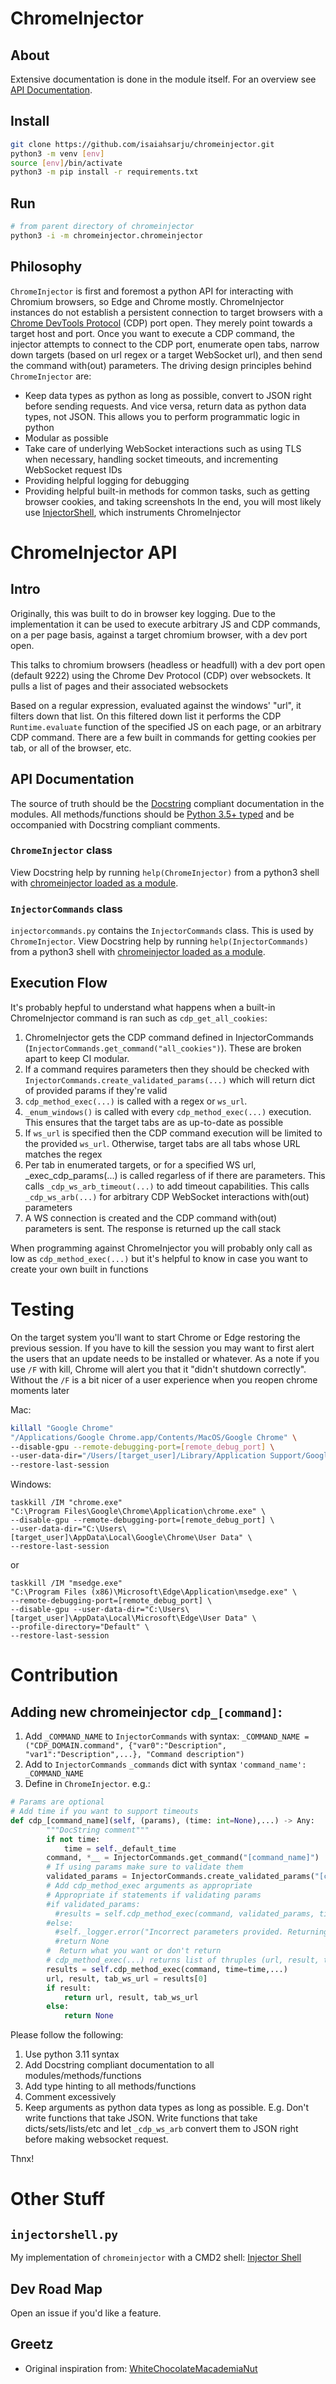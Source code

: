 # ChromeInjector
## About
Extensive documentation is done in the module itself. For an overview see [API Documentation](#api-documentation).

## Install
```bash
git clone https://github.com/isaiahsarju/chromeinjector.git
python3 -m venv [env]
source [env]/bin/activate
python3 -m pip install -r requirements.txt
```
## Run
```bash
# from parent directory of chromeinjector
python3 -i -m chromeinjector.chromeinjector
```

## Philosophy
`ChromeInjector` is first and foremost a python API for interacting with Chromium browsers, so Edge and Chrome mostly. ChromeInjector instances do not establish a persistent connection to target browsers with a [Chrome DevTools Protocol](https://chromedevtools.github.io/devtools-protocol/) (CDP) port open. They merely point towards a target host and port. Once you want to execute a CDP command, the injector attempts to connect to the CDP port, enumerate open tabs, narrow down targets (based on url regex or a target WebSocket url), and then send the command with(out) parameters. The driving design principles behind `ChromeInjector` are:

- Keep data types as python as long as possible, convert to JSON right before sending requests. And vice versa, return data as python data types, not JSON. This allows you to perform programmatic logic in python
- Modular as possible
- Take care of underlying WebSocket interactions such as using TLS when necessary, handling socket timeouts, and incrementing WebSocket request IDs
- Providing helpful logging for debugging
- Providing helpful built-in methods for common tasks, such as getting browser cookies, and taking screenshots
In the end, you will most likely use [InjectorShell](https://github.com/isaiahsarju/injectorshell), which instruments ChromeInjector

# ChromeInjector API
## Intro
Originally, this was built to do in browser key logging. Due to the implementation it can be used to execute arbitrary JS and CDP commands, on a per page basis, against a target chromium browser, with a dev port open.

This talks to chromium browsers (headless or headfull) with a dev port open (default 9222) using the Chrome Dev Protocol (CDP) over websockets. It pulls a list of pages and their associated websockets

Based on a regular expression, evaluated against the windows' "url", it filters down that list. On this filtered down list it performs the CDP `Runtime.evaluate` function of the specified JS on each page, or an arbitrary CDP command. There are a few built in commands for getting cookies per tab, or all of the browser, etc.

## API Documentation
The source of truth should be the [Docstring](https://peps.python.org/pep-0257/) compliant documentation in the modules. All methods/functions should be [Python 3.5+ typed](https://docs.python.org/3/library/typing.html) and be occompanied with Docstring compliant comments.

### `ChromeInjector` class

View Docstring help by running `help(ChromeInjector)` from a python3 shell with [chromeinjector loaded as a module](#run).


### `InjectorCommands` class
`injectorcommands.py` contains the `InjectorCommands` class. This is used by `ChromeInjector`.
View Docstring help by running `help(InjectorCommands)` from a python3 shell with [chromeinjector loaded as a module](#run).

## Execution Flow
It's probably hepful to understand what happens when a built-in ChromeInjector command is ran such as `cdp_get_all_cookies`:

1. ChromeInjector gets the CDP command defined in InjectorCommands (`InjectorCommands.get_command("all_cookies")`). These are broken apart to keep CI modular.
1. If a command requires parameters then they should be checked with `InjectorCommands.create_validated_params(...)` which will return dict of provided params if they're valid
1. `cdp_method_exec(...)` is called with a regex or `ws_url`.
1. `_enum_windows()` is called with every `cdp_method_exec(...)` execution. This ensures that the target tabs are as up-to-date as possible
1. If `ws_url` is specified then the CDP command execution will be limited to the provided `ws_url`. Otherwise, target tabs are all tabs whose URL matches the regex
1. Per tab in enumerated targets, or for a specified WS url, _exec_cdp_params(...) is called regarless of if there are parameters. This calls `_cdp_ws_arb_timeout(...)` to add timeout capabilities. This calls `_cdp_ws_arb(...)` for arbitrary CDP WebSocket interactions with(out) parameters
1. A WS connection is created and the CDP command with(out) parameters is sent. The response is returned up the call stack

When programming against ChromeInjector you will probably only call as low as `cdp_method_exec(...)` but it's helpful to know in case you want to create your own built in functions

# Testing
On the target system you'll want to start Chrome or Edge restoring the previous session.
If you have to kill the session you may want to first alert the users that an update needs to be installed or whatever. As a note if you use `/F` with kill, Chrome will alert you that it "didn't shutdown correctly". Without the `/F` is a bit nicer of a user experience when you reopen chrome moments later

Mac:
```bash
killall "Google Chrome"
"/Applications/Google Chrome.app/Contents/MacOS/Google Chrome" \
--disable-gpu --remote-debugging-port=[remote_debug_port] \
--user-data-dir="/Users/[target_user]/Library/Application Support/Google/Chrome/" \
--restore-last-session
```

Windows:
```winbatch
taskkill /IM "chrome.exe"
"C:\Program Files\Google\Chrome\Application\chrome.exe" \
--disable-gpu --remote-debugging-port=[remote_debug_port] \
--user-data-dir="C:\Users\[target_user]\AppData\Local\Google\Chrome\User Data" \
--restore-last-session
```

or

```winbatch
taskkill /IM "msedge.exe"
"C:\Program Files (x86)\Microsoft\Edge\Application\msedge.exe" \
--remote-debugging-port=[remote_debug_port] \
--disable-gpu --user-data-dir="C:\Users\[target_user]\AppData\Local\Microsoft\Edge\User Data" \
--profile-directory="Default" \
--restore-last-session
```

# Contribution
## Adding new chromeinjector `cdp_[command]`:

1. Add `_COMMAND_NAME` to `InjectorCommands` with syntax:
`_COMMAND_NAME = ("CDP_DOMAIN.command", {"var0":"Description", "var1":"Description",...}, "Command description")`
1. Add to `InjectorCommands` `_commands` dict with syntax `'command_name': _COMMAND_NAME`
1. Define in `ChromeInjector`. e.g.:

```python
# Params are optional
# Add time if you want to support timeouts
def cdp_[command_name](self, (params), (time: int=None),...) -> Any:
        """DocString comment"""
        if not time:
            time = self._default_time
        command, *__ = InjectorCommands.get_command("[command_name]")
        # If using params make sure to validate them
        validated_params = InjectorCommands.create_validated_params("[command_name]", params)
        # Add cdp_method_exec arguments as appropriate
        # Appropriate if statements if validating params
        #if validated_params:
          #results = self.cdp_method_exec(command, validated_params, time=time...)
        #else:
          #self._logger.error("Incorrect parameters provided. Returning None")
          #return None
        #  Return what you want or don't return
        # cdp_method_exec(...) returns list of thruples (url, result, tab WS url)
        results = self.cdp_method_exec(command, time=time,...)
        url, result, tab_ws_url = results[0]
        if result:
            return url, result, tab_ws_url
        else:
            return None
```
Please follow the following:

1. Use python 3.11 syntax
1. Add Docstring compliant documentation to all modules/methods/functions
1. Add type hinting to all methods/functions
1. Comment excessively
1. Keep arguments as python data types as long as possible. E.g. Don't write functions that take JSON. Write functions that take dicts/sets/lists/etc and let `_cdp_ws_arb` convert them to JSON right before making websocket request.


Thnx!

# Other Stuff

## `injectorshell.py`

My implementation of `chromeinjector` with a CMD2 shell: [Injector Shell](https://github.com/isaiahsarju/injectorshell)


## Dev Road Map
Open an issue if you'd like a feature.

## Greetz
- Original inspiration from: [WhiteChocolateMacademiaNut](https://github.com/slyd0g/WhiteChocolateMacademiaNut)